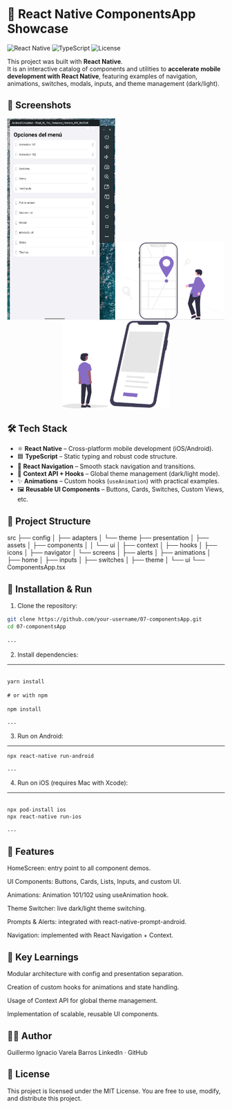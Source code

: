 # 📱 React Native ComponentsApp Showcase

![React Native](https://img.shields.io/badge/React%20Native-0.74-blue?style=flat&logo=react)
![TypeScript](https://img.shields.io/badge/TypeScript-5-blue?style=flat&logo=typescript)
![License](https://img.shields.io/badge/license-MIT-green)

This project was built with **React Native**.  
It is an interactive catalog of components and utilities to **accelerate mobile development with React Native**, featuring examples of navigation, animations, switches, modals, inputs, and theme management (dark/light).

## 📸 Screenshots

<p align="center">
  <img src="./public/screen1.jpg" alt="App Screenshot" width="250"/>
  <img src="./src/presentation/assets/slide-1.png" alt="Slide 1" width="250"/>
  <img src="./src/presentation/assets/slide-2.png" alt="Slide 2" width="250"/>
</p>

## 🛠️ Tech Stack

- ⚛️ **React Native** – Cross-platform mobile development (iOS/Android).
- 🟦 **TypeScript** – Static typing and robust code structure.
- 🧭 **React Navigation** – Smooth stack navigation and transitions.
- 🎨 **Context API + Hooks** – Global theme management (dark/light mode).
- ✨ **Animations** – Custom hooks (`useAnimation`) with practical examples.
- 🖼️ **Reusable UI Components** – Buttons, Cards, Switches, Custom Views, etc.

## 📂 Project Structure

src
├── config
│ ├── adapters
│ └── theme
├── presentation
│ ├── assets
│ ├── components
│ │ └── ui
│ ├── context
│ ├── hooks
│ ├── icons
│ ├── navigator
│ └── screens
│ ├── alerts
│ ├── animations
│ ├── home
│ ├── inputs
│ ├── switches
│ ├── theme
│ └── ui
└── ComponentsApp.tsx

## 🚀 Installation & Run

1. Clone the repository:

```bash
git clone https://github.com/your-username/07-componentsApp.git
cd 07-componentsApp

---
```

2. Install dependencies:

---

```

yarn install

# or with npm

npm install

---
```

3. Run on Android:

---

```
npx react-native run-android

---
```

4. Run on iOS (requires Mac with Xcode):

---

```

npx pod-install ios
npx react-native run-ios

---
```

## 📌 Features

HomeScreen: entry point to all component demos.

UI Components: Buttons, Cards, Lists, Inputs, and custom UI.

Animations: Animation 101/102 using useAnimation hook.

Theme Switcher: live dark/light theme switching.

Prompts & Alerts: integrated with react-native-prompt-android.

Navigation: implemented with React Navigation + Context.

## 📖 Key Learnings

Modular architecture with config and presentation separation.

Creation of custom hooks for animations and state handling.

Usage of Context API for global theme management.

Implementation of scalable, reusable UI components.

## 👨‍💻 Author

Guillermo Ignacio Varela Barros
LinkedIn · GitHub

## 📝 License

This project is licensed under the MIT License.
You are free to use, modify, and distribute this project.
